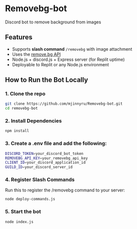 # Removebg-bot
Discord bot to remove background from images 

## Features
- Supports **slash command** `/removebg` with image attachment
- Uses the [remove.bg API](https://www.remove.bg/api)
- Node.js + discord.js + Express server (for Replit uptime)
- Deployable to Replit or any Node.js environment
 

## How to Run the Bot Locally

### 1. Clone the repo
```bash
git clone https://github.com/mjinnyru/Removebg-bot.git
cd removebg-bot
```

### 2. Install Dependencies
```bash
npm install
```

### 3. Create a .env file and add the following:
```bash
DISCORD_TOKEN=your_discord_bot_token
REMOVEBG_API_KEY=your_removebg_api_key
CLIENT_ID=your_discord_application_id
GUILD_ID=your_discord_server_id
```
### 4. Register Slash Commands

Run this to register the /removebg command to your server:
```bash
node deploy-commands.js
```

### 5. Start the bot
```bash
node index.js
```